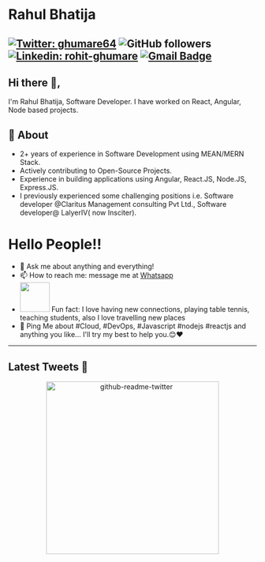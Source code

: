 # Rahul Bhatija
[![Twitter: ghumare64](https://img.shields.io/twitter/follow/rahulbhatija?style=social)](https://twitter.com/rahulbhatija)
![GitHub followers](https://img.shields.io/github/followers/rahul4coding?label=Follow&style=social)
[![Linkedin: rohit-ghumare](https://img.shields.io/badge/-rohitghumare-blue?style=flat-square&logo=Linkedin&logoColor=white&link=https://www.linkedin.com/in/rahul-bhatija-2b3896a2/)](https://www.linkedin.com/in/rahul-bhatija-2b3896a2/) 
[![Gmail Badge](https://img.shields.io/badge/-GMail-c14438?style=social&logo=Gmail&logoColor=red&link=mailto:rahul.bhatija07@gmail.com)](mailto:rahul.bhatija07@gmail.com)
---
## Hi there 👋,           
I'm Rahul Bhatija, Software Developer. I have worked on React, Angular, Node based projects.

## 🧐 About
- 2+ years of experience in Software Development using MEAN/MERN Stack.
- Actively contributing to  Open-Source Projects.
- Experience in building applications using Angular, React.JS, Node.JS, Express.JS.
- I previously experienced some challenging positions i.e. Software developer @Claritus Management consulting Pvt Ltd., Software developer@ LalyerIV( now Insciter).

# Hello People!!
- 💬 Ask me about anything and everything! 
- 📫 How to reach me: message me at [Whatsapp](https://wa.me/918700662217)
- <img src="https://media.giphy.com/media/LnQjpWaON8nhr21vNW/giphy.gif" width="60"> Fun fact: I love having new connections, playing table tennis, teaching students, also I love travelling new places 
- 💬 Ping Me about #Cloud, #DevOps, #Javascript #nodejs #reactjs and anything you like... I'll try my best to help you.😊❤
---

<h2>Latest Tweets 🧵</h2>
<p align='center'><a href="https://twitter.com/rahulbhatija"><img src="https://github-readme-twitter.gazf.vercel.app/api?id=rahulbhatija&layout=wide" width="350"  alt="github-readme-twitter"></a></p>


<!--


-->
